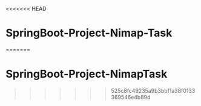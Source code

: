 <<<<<<< HEAD
# SpringBoot-Project-Nimap-Task
=======
# SpringBoot-Project-NimapTask
>>>>>>> 525c8fc49235a9b3bbf1a38f0133369546e4b89d

